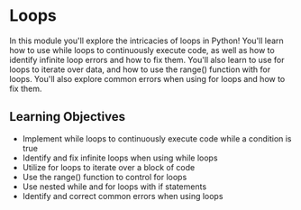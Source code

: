 # Loops

In this module you'll explore the intricacies of loops in Python! You'll learn how to use while loops to continuously execute code, as well as how to identify infinite loop errors and how to fix them. You'll also learn to use for loops to iterate over data, and how to use the range() function with for loops. You'll also explore common errors when using for loops and how to fix them.

## Learning Objectives

* Implement while loops to continuously execute code while a condition is true
* Identify and fix infinite loops when using while loops
* Utilize for loops to iterate over a block of code
* Use the range() function to control for loops
* Use nested while and for loops with if statements
* Identify and correct common errors when using loops
